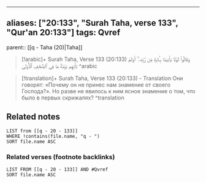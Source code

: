 
---
aliases: ["20:133", "Surah Taha, verse 133", "Qur'an 20:133"]
tags: Qvref
---

parent:: [[q - Taha (20)|Taha]]

> [!arabic]+ Surah Taha, Verse 133 (20:133)
> <span class="quran-arabic">وَقَالُوا۟ لَوْلَا يَأْتِينَا بِـَٔايَةٍ مِّن رَّبِّهِۦٓ ۚ أَوَلَمْ تَأْتِهِم بَيِّنَةُ مَا فِى ٱلصُّحُفِ ٱلْأُولَىٰ</span>
^arabic

> [!translation]+ Surah Taha, Verse 133 (20:133) - Translation
> Они говорят: «Почему он не принес нам знамение от своего Господа?». Но разве не явилось к ним ясное знамение о том, что было в первых скрижалях?
^translation



## Related notes
```dataview
LIST from [[q - 20 - 133]]
WHERE !contains(file.name, "q - ")
SORT file.name ASC
```

### Related verses (footnote backlinks)
```dataview
LIST FROM [[q - 20 - 133]] AND #Qvref
SORT file.name ASC
```

